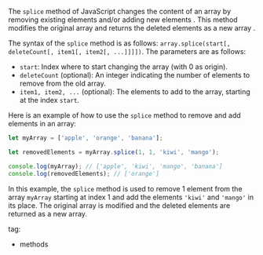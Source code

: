 The `splice` method of JavaScript changes the content of an array by removing existing elements and/or adding new elements . This method modifies the original array and returns the deleted elements as a new array .

The syntax of the `splice` method is as follows: `array.splice(start[, deleteCount[, item1[, item2[, ...]]]])`. The parameters are as follows:

- `start`: Index where to start changing the array (with 0 as origin).
- `deleteCount` (optional): An integer indicating the number of elements to remove from the old array.
- `item1, item2, ...` (optional): The elements to add to the array, starting at the index `start`.

Here is an example of how to use the `splice` method to remove and add elements in an array:

```javascript
let myArray = ['apple', 'orange', 'banana'];

let removedElements = myArray.splice(1, 1, 'kiwi', 'mango');

console.log(myArray); // ['apple', 'kiwi', 'mango', 'banana']
console.log(removedElements); // ['orange']
```

In this example, the `splice` method is used to remove 1 element from the array `myArray` starting at index 1 and add the elements `'kiwi'` and `'mango'` in its place. The original array is modified and the deleted elements are returned as a new array.

tag: 
- methods